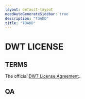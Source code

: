 ```yaml
---
layout: default-layout
needAutoGenerateSidebar: true
description: "TOADD"
title: "TOADD"
---
```


# DWT LICENSE

## TERMS

The official [DWT License Agreement](https://www.dynamsoft.com/Products/WebTwain_license.aspx).

## QA

### 
